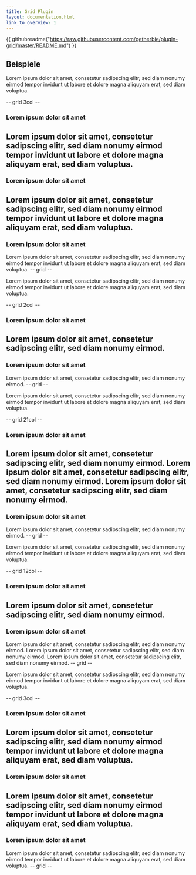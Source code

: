 ```yaml
---
title: Grid Plugin
layout: documentation.html
link_to_overview: 1
---
```


{{ githubreadme("https://raw.githubusercontent.com/getherbie/plugin-grid/master/README.md") }}


## Beispiele

Lorem ipsum dolor sit amet, consetetur sadipscing elitr, sed diam nonumy eirmod 
tempor invidunt ut labore et dolore magna aliquyam erat, sed diam voluptua.

-- grid 3col --
### Lorem ipsum dolor sit amet
Lorem ipsum dolor sit amet, consetetur sadipscing elitr, sed diam nonumy eirmod 
tempor invidunt ut labore et dolore magna aliquyam erat, sed diam voluptua.
--
### Lorem ipsum dolor sit amet
Lorem ipsum dolor sit amet, consetetur sadipscing elitr, sed diam nonumy eirmod
tempor invidunt ut labore et dolore magna aliquyam erat, sed diam voluptua.
--
### Lorem ipsum dolor sit amet
Lorem ipsum dolor sit amet, consetetur sadipscing elitr, sed diam nonumy eirmod 
tempor invidunt ut labore et dolore magna aliquyam erat, sed diam voluptua.
-- grid --

Lorem ipsum dolor sit amet, consetetur sadipscing elitr, sed diam nonumy eirmod 
tempor invidunt ut labore et dolore magna aliquyam erat, sed diam voluptua.

-- grid 2col --
### Lorem ipsum dolor sit amet
Lorem ipsum dolor sit amet, consetetur sadipscing elitr, sed diam nonumy eirmod.
--
### Lorem ipsum dolor sit amet
Lorem ipsum dolor sit amet, consetetur sadipscing elitr, sed diam nonumy eirmod.
-- grid --

Lorem ipsum dolor sit amet, consetetur sadipscing elitr, sed diam nonumy eirmod 
tempor invidunt ut labore et dolore magna aliquyam erat, sed diam voluptua.

-- grid 21col --
### Lorem ipsum dolor sit amet
Lorem ipsum dolor sit amet, consetetur sadipscing elitr, sed diam nonumy eirmod.
Lorem ipsum dolor sit amet, consetetur sadipscing elitr, sed diam nonumy eirmod.
Lorem ipsum dolor sit amet, consetetur sadipscing elitr, sed diam nonumy eirmod.
--
### Lorem ipsum dolor sit amet
Lorem ipsum dolor sit amet, consetetur sadipscing elitr, sed diam nonumy eirmod.
-- grid --

Lorem ipsum dolor sit amet, consetetur sadipscing elitr, sed diam nonumy eirmod 
tempor invidunt ut labore et dolore magna aliquyam erat, sed diam voluptua.

-- grid 12col --
### Lorem ipsum dolor sit amet
Lorem ipsum dolor sit amet, consetetur sadipscing elitr, sed diam nonumy eirmod.
--
### Lorem ipsum dolor sit amet
Lorem ipsum dolor sit amet, consetetur sadipscing elitr, sed diam nonumy eirmod.
Lorem ipsum dolor sit amet, consetetur sadipscing elitr, sed diam nonumy eirmod.
Lorem ipsum dolor sit amet, consetetur sadipscing elitr, sed diam nonumy eirmod.
-- grid --

Lorem ipsum dolor sit amet, consetetur sadipscing elitr, sed diam nonumy eirmod 
tempor invidunt ut labore et dolore magna aliquyam erat, sed diam voluptua.

-- grid 3col --
### Lorem ipsum dolor sit amet
Lorem ipsum dolor sit amet, consetetur sadipscing elitr, sed diam nonumy eirmod 
tempor invidunt ut labore et dolore magna aliquyam erat, sed diam voluptua.
--
### Lorem ipsum dolor sit amet
Lorem ipsum dolor sit amet, consetetur sadipscing elitr, sed diam nonumy eirmod
tempor invidunt ut labore et dolore magna aliquyam erat, sed diam voluptua.
--
### Lorem ipsum dolor sit amet
Lorem ipsum dolor sit amet, consetetur sadipscing elitr, sed diam nonumy eirmod 
tempor invidunt ut labore et dolore magna aliquyam erat, sed diam voluptua.
-- grid --
